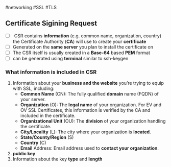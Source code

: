 #networking #SSL #TLS 
## Certificate Sigining Request
- [ ]  CSR contains **information** (e.g. common name, organization, country) the Certificate Authority (**CA**) will use to create your **certificate**
- [ ] Generated on the **same server** you plan to install the certificate on
- [ ] The CSR itself is usually created in a **Base-64** based **PEM** format
- [ ] can be generated using **terminal** similar to ssh-keygen

### What information is included in CSR
1. Information about your **business and the website** you’re trying to equip with SSL, including:
	 - **Common Name** (CN): The fully qualified **domain** name (FQDN) of your server.
	- **Organization** (O): The **legal name** of your organization. For EV and OV SSL Certificates, this information is verified by the CA and included in the certificate.
	- **Organizational Unit** (OU): The **division** of your organization handling the certificate.
	- **City/Locality** (L): The city where your organization is **located**. 
	- **State/County/Region** (S)
	- **Country** (C)
	- **Email** Address: Email address used to **contact your organization**.
2. **public key**
3. Information about the key **type** and **length**